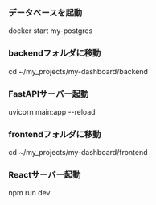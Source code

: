 ### データベースを起動
docker start my-postgres


### backendフォルダに移動
cd ~/my_projects/my-dashboard/backend

### FastAPIサーバー起動
uvicorn main:app --reload


### frontendフォルダに移動
cd ~/my_projects/my-dashboard/frontend

### Reactサーバー起動
npm run dev